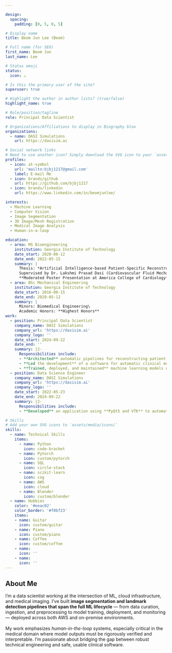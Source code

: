 ```yaml
---

design:
  spacing:
    padding: [0, 5, 0, 5]

# Display name
title: Beom Jun Lee (Beom)

# Full name (for SEO)
first_name: Beom Jun
last_name: Lee

# Status emoji
status:
  icon: ☕

# Is this the primary user of the site?
superuser: true

# Highlight the author in author lists? (true/false)
highlight_name: true

# Role/position/tagline
role: Principal Data Scientist

# Organizations/Affiliations to display in Biography blox
organizations:
  - name: DASI Simulations
    url: https://dasisim.ai

# Social network links
# Need to use another icon? Simply download the SVG icon to your `assets/media/icons/` folder.
profiles:
  - icon: at-symbol
    url: 'mailto:bjbj1217@gmail.com'
    label: E-mail Me
  - icon: brands/github
    url: https://github.com/bjbj1217
  - icon: brands/linkedin
    url: https://www.linkedin.com/in/beomjunlee/

interests:
  - Machine Learning
  - Computer Vision
  - Image Segmentation
  - 3D Image/Mesh Registration
  - Medical Image Analysis
  - Human-in-a-loop

education:
  - area: MS Bioengineering
    institution: Georgia Institute of Technology
    date_start: 2020-08-12
    date_end: 2022-05-15
    summary: |
      Thesis: *Artificial Intelligence-based Patient-Specific Reconstruction of Aortic Root in Transcatheter Aortic Valve Replacement Patients*<br>
      Supervised by Dr. Lakshmi Prasad Dasi (Cardiovascular Fluid Mechanics Laboratory)<br>
      **Moderated Poster Presentation at America College of Cardiology**
  - area: BSc Mechanical Engineering
    institution: Georgia Institute of Technology
    date_start: 2016-08-15
    date_end: 2020-05-12
    summary: |
      Minors: Biomedical Engineering\
      Academic Honors: **Highest Honors**
work:
  - position: Principal Data Scientist
    company_name: DASI Simulations
    company_url: 'https://dasisim.ai'
    company_logo: ''
    date_start: 2024-09-22
    date_end: ''
    summary: |2-
      Responsibilities include:
      - **Architected** automatic pipelines for reconstructing patient-specific anatomical structures from CT images, replacing the company's reliance on third-party software, resulting in an estimated **$400,000/year** savings in licensing fees, reducing processing time per case by **30%**, and enabling control over data privacy and regulatory compliance in a medical imaging workflow.
      - **Led the development** of a software for automatic clinical measurement extraction from CT scans, navigating the full lifecycle from design to a successful **FDA 510(k) clearance** in collaboration with cross-functional teams.
      - **Trained, deployed, and maintained** machine learning models using **Pytorch, AWS Sagemaker, and Scikit-learn** for tasks such as 3D landmark detection, 3D image segmentation, and point-cloud clustering as a part of an automated end-to-end pipeline.
  - position: Data Science Engineer
    company_name: DASI Simulations
    company_url: 'https://dasisim.ai'
    company_logo: ''
    date_start: 2022-05-23
    date_end: 2024-09-22
    summary: |2-
      Responsibilities include:
      - **Developed** an application using **PyQt5 and VTK** to automate internal processes including visualizing 3D segmentations and landmarks coordinates to enable users to make precise manual edits to AI model outputs based on CT images.

# Skills
# Add your own SVG icons to `assets/media/icons/`
skills:
  - name: Technical Skills
    items:
      - name: Python
        icon: code-bracket
      - name: Pytorch
        icon: custom/pytorch
      - name: SQL
        icon: circle-stack
      - name: scikit-learn
        icon: cog
      - name: AWS
        icon: cloud
      - name: Blender
        icon: custom/blender
  - name: Hobbies
    color: '#eeac02'
    color_border: '#f0bf23'
    items:
    - name: Guitar
      icon: custom/guitar
    - name: Piano
      icon: custom/piano
    - name: Coffee
      icon: custom/coffee
    - name:  
      icon: ''
    - name:  
      icon: ''
---
```


## About Me
I’m a data scientist working at the intersection of ML, cloud infrastructure, and medical imaging. I’ve built **image segmentation and landmark detection pipelines that span the full ML lifecycle** — from data curation, ingestion, and preprocessing to model training, deployment, and monitoring — deployed across both AWS and on-premise environments. <br>\
My work emphasizes *human-in-the-loop* systems, especially critical in the medical domain where model outputs must be rigorously verified and interpretable. I’m passionate about bridging the gap between robust technical engineering and safe, usable clinical software.
